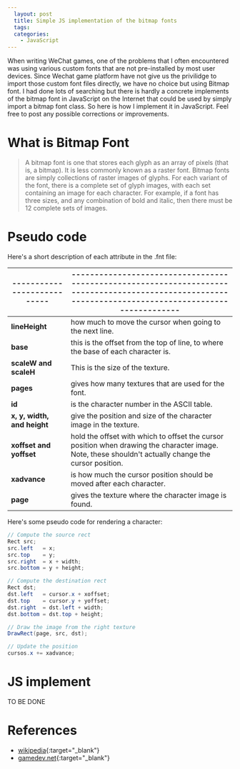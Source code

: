 ```yaml
---
  layout: post
  title: Simple JS implementation of the bitmap fonts
  tags:
  categories:
    - JavaScript
---
```


When writing WeChat games, one of the problems that I often encountered was using various custom fonts
that are not pre-installed by most user devices. Since Wechat game platform have not give us the privilidge
to import those custom font files directly, we have no choice but using Bitmap font. I had done lots of
searching but there is hardly a concrete implements of the bitmap font in JavaScript on the Internet that
could be used by simply import a bitmap font class. So here is how I implement it in JavaScript. Feel free
to post any possible corrections or improvements.

# **What is Bitmap Font**

>A bitmap font is one that stores each glyph as an array of pixels (that is, a bitmap). It is less commonly known as a raster font. Bitmap fonts are simply collections of raster images of glyphs. For each variant of the font, there is a complete set of glyph images, with each set containing an image for each character. For example, if a font has three sizes, and any combination of bold and italic, then there must be 12 complete sets of images.

# **Pseudo code**

Here's a short description of each attribute in the .fnt file:

| --------------------------- | ----------------------------------------------------------------------------------------------------------------------------------------------------- |
| --------------------------- | ----------------------------------------------------------------------------------------------------------------------------------------------------- |
| **lineHeight**              | how much to move the cursor when going to the next line.                                                                                              |
| **base**                    | this is the offset from the top of line, to where the base of each character is.                                                                      |
| **scaleW and scaleH**       | This is the size of the texture.                                                                                                                      |
| **pages**                   | gives how many textures that are used for the font.                                                                                                   |
| **id**                      | is the character number in the ASCII table.                                                                                                           |
| **x, y, width, and height** | give the position and size of the character image in the texture.                                                                                     |
| **xoffset and yoffset**     | hold the offset with which to offset the cursor position when drawing the character image. Note, these shouldn't actually change the cursor position. |
| **xadvance**                | is how much the cursor position should be moved after each character.                                                                                 |
| **page**                    | gives the texture where the character image is found.                                                                                                 |

Here's some pseudo code for rendering a character:

```java
// Compute the source rect
Rect src;
src.left   = x;
src.top    = y;
src.right  = x + width;
src.bottom = y + height;

// Compute the destination rect
Rect dst;
dst.left   = cursor.x + xoffset;
dst.top    = cursor.y + yoffset;
dst.right  = dst.left + width;
dst.bottom = dst.top + height;

// Draw the image from the right texture
DrawRect(page, src, dst);

// Update the position
cursos.x += xadvance;
```

# **JS implement**

TO BE DONE

# **References**

- [wikipedia](https://en.wikipedia.org/wiki/Computer_font#Bitmap_fonts){:target="_blank"}
- [gamedev.net](https://www.gamedev.net/forums/topic/284560-bmfont-and-how-to-interpret-the-fnt-file/#comment-2785731_wrap){:target="_blank"}
